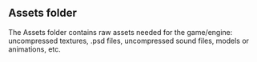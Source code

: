 **Assets folder**
---
The Assets folder contains raw assets needed for the game/engine: uncompressed textures, .psd files, uncompressed sound files, models or animations, etc.